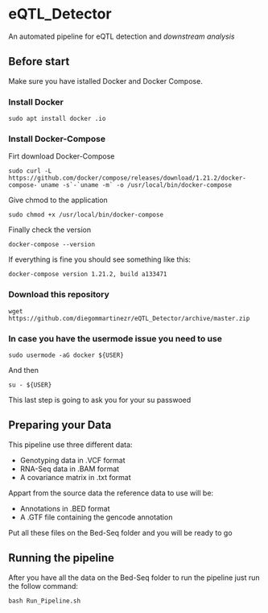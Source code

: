 # eQTL_Detector

An automated pipeline for eQTL detection and _downstream analysis_

## Before start 

Make sure you have istalled Docker and Docker Compose.

### Install Docker

```
sudo apt install docker .io
```
### Install Docker-Compose

Firt download Docker-Compose

```
sudo curl -L https://github.com/docker/compose/releases/download/1.21.2/docker-compose-`uname -s`-`uname -m` -o /usr/local/bin/docker-compose

```
Give chmod to the application

```
sudo chmod +x /usr/local/bin/docker-compose
```
Finally check the version
```
docker-compose --version
```
If everything is fine you should see something like this:
```
docker-compose version 1.21.2, build a133471
```
### Download this repository

```
wget https://github.com/diegommartinezr/eQTL_Detector/archive/master.zip
```

### In case you have the usermode issue you need to use

```
sudo usermode -aG docker ${USER}
```
And then

```
su - ${USER}

```
This last step is going to ask you for your su passwoed

## Preparing your Data

This pipeline use three different data:

  * Genotyping data in .VCF format
  * RNA-Seq data in .BAM format
  * A covariance matrix in .txt format

Appart from the source data the reference data to use will be:

  * Annotations in .BED format
  * A .GTF file containing the gencode annotation

Put all these files on the Bed-Seq folder and you will be ready to go

## Running the pipeline

After you have all the data on the Bed-Seq folder to run the pipeline just run the follow command:

```
bash Run_Pipeline.sh
```
